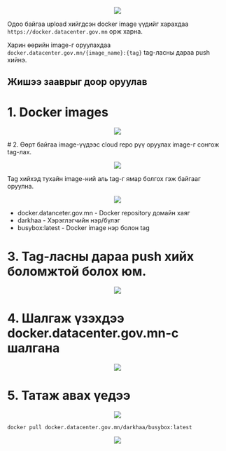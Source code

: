 <p align="center">
    <img src="https://fibo-resources.s3-ap-southeast-1.amazonaws.com/docker.jpg">
</p>

Одоо байгаа upload хийгдсэн docker image үүдийг харахдаа `https://docker.datacenter.gov.mn` орж харна.

Харин өөрийн image-г оруулахдаа `docker.datacenter.gov.mn/{image_name}:{tag}` tag-ласны дараа push хийнэ.

## Жишээ зааврыг доор оруулав

# 1. Docker images  
<p align="center">
    <img src="https://fibo-resources.s3-ap-southeast-1.amazonaws.com/1.jpg">
</p>
# 2. Өөрт байгаа image-үүдээс cloud repo рүү оруулах image-г сонгож tag-лах.
<p align="center">
    <img src="https://fibo-resources.s3-ap-southeast-1.amazonaws.com/2.jpg">
</p>
Tag хийхэд тухайн image-ний аль tag-г ямар болгох гэж байгааг оруулна.
<p align="center">
    <img src="https://fibo-resources.s3-ap-southeast-1.amazonaws.com/3.jpg">
</p>

* docker.datanceter.gov.mn - Docker repository домайн хаяг
* darkhaa - Хэрэглэгчийн нэр/бүлэг
* busybox:latest - Docker image нэр болон tag

# 3. Tag-ласны дараа push хийх боломжтой болох юм.
<p align="center">
    <img src="https://fibo-resources.s3-ap-southeast-1.amazonaws.com/4.jpg">
</p>

# 4. Шалгаж үзэхдээ docker.datacenter.gov.mn-с шалгана
<p align="center">
    <img src="https://fibo-resources.s3-ap-southeast-1.amazonaws.com/5.jpg">
</p>
 
# 5. Татаж авах үедээ
<p align="center">
    <img src="https://fibo-resources.s3-ap-southeast-1.amazonaws.com/6.jpg">
</p>
 
`docker pull docker.datacenter.gov.mn/darkhaa/busybox:latest`	

<p align="center">
    <img src="https://fibo-resources.s3-ap-southeast-1.amazonaws.com/7.jpg">
</p>
